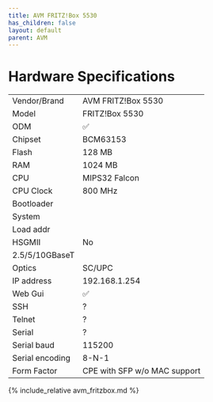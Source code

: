 ```yaml
---
title: AVM FRITZ!Box 5530
has_children: false
layout: default
parent: AVM
---
```


# Hardware Specifications

|                 |                              |
| --------------- | ---------------------------- |
| Vendor/Brand    | AVM FRITZ!Box 5530           |
| Model           | FRITZ!Box 5530               |
| ODM             | ✅                           |
| Chipset         | BCM63153                     |
| Flash           | 128 MB                       |
| RAM             | 1024 MB                      |
| CPU             | MIPS32  Falcon               |
| CPU Clock       | 800 MHz                      |
| Bootloader      |                              |
| System          |                              |
| Load addr       |                              |
| HSGMII          | No                           |
| 2.5/5/10GBaseT  |                              |
| Optics          | SC/UPC                       |
| IP address      | 192.168.1.254                |
| Web Gui         | ✅                           |
| SSH             | ?                            |
| Telnet          | ?                            |
| Serial          | ?                            |
| Serial baud     | 115200                       |
| Serial encoding | 8-N-1                        |
| Form Factor     | CPE with SFP w/o MAC support |

{% include_relative avm_fritzbox.md %}
